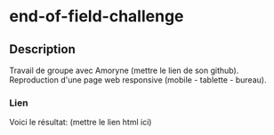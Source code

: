 # end-of-field-challenge

## Description

Travail de groupe avec Amoryne (mettre le lien de son github).
Reproduction d'une page web responsive (mobile - tablette - bureau).

### Lien

Voici le résultat: (mettre le lien html ici)
